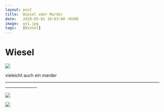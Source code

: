 ```yaml
---
layout: post
title:  Wiesel oder Marder
date:   2020-05-01 16:03:00 +0300
image:  ws1.jpg
tags:   [Wiesel]
---
```


# Wiesel

![]({{site.baseurl}}/img/00.jpg)

vieleicht auch ein marder ______________________________________________________________________________________________

![]({{site.baseurl}}/img/ws2.jpg)

![]({{site.baseurl}}/img/ws3.jpg)
